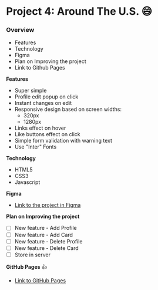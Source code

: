 # Project 4: Around The U.S. :smile:

### Overview

* Features
* Technology
* Figma
* Plan on Improving the project
* Link to Github Pages

**Features**

* Super simple
* Profile edit popup on click
* Instant changes on edit
* Responsive design based on screen widths:
  - 320px
  - 1280px
* Links effect on hover
* Like buttons effect on click
* Simple form validation with warning text
* Use "Inter" Fonts

**Technology**

* HTML5
* CSS3
* Javascript

**Figma**

* [Link to the project in Figma](https://www.figma.com/file/SurN1jaeEQIhuZEDMhmWWf/Sprint-4-Around-The-U.S.-desktop-mobile?node-id=0%3A1)

**Plan on Improving the project**

- [ ] New feature - Add Profile
- [ ] New feature - Add Card
- [ ] New feature - Delete Profile 
- [ ] New feature - Delete Card 
- [ ] Store in server

**GitHub Pages** :+1:

* [Link to GitHub Pages](https://tongkorn.github.io/web_project_4/index.html)

